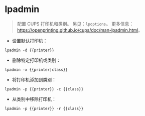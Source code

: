 # lpadmin

> 配置 CUPS 打印机和类别。
> 另见：`lpoptions`。
> 更多信息：<https://openprinting.github.io/cups/doc/man-lpadmin.html>。

- 设置默认打印机：

`lpadmin -d {{printer}}`

- 删除特定打印机或类别：

`lpadmin -x {{printer|class}}`

- 将打印机添加到类别：

`lpadmin -p {{printer}} -c {{class}}`

- 从类别中移除打印机：

`lpadmin -p {{printer}} -r {{class}}`
